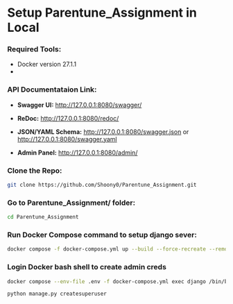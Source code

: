 # Setup Parentune_Assignment in Local

### Required Tools:
- Docker version 27.1.1
- 
### API Documentataion Link:
- **Swagger UI:** http://127.0.0.1:8080/swagger/

- **ReDoc:** http://127.0.0.1:8080/redoc/

- **JSON/YAML Schema:** http://127.0.0.1:8080/swagger.json or http://127.0.0.1:8080/swagger.yaml

- **Admin Panel:** http://127.0.0.1:8080/admin/


### Clone the Repo:
```bash
git clone https://github.com/Shoony0/Parentune_Assignment.git
```

### Go to **Parentune_Assignment/** folder:
```bash
cd Parentune_Assignment
```

### Run Docker Compose command to setup django sever:
```bash
docker compose -f docker-compose.yml up --build --force-recreate --remove-orphans
```

### Login Docker bash shell to create admin creds
```bash
docker compose --env-file .env -f docker-compose.yml exec django /bin/bash
```
```bash
python manage.py createsuperuser
```